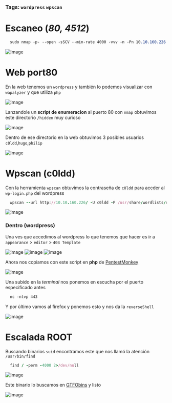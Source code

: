 ### Tags: `wordpress` `wpscan` 

# Escaneo (*80, 4512*)
```css
  sudo nmap -p- --open -sSCV --min-rate 4000 -vvv -n -Pn 10.10.160.226 -oN escaneo
```
![image](https://github.com/user-attachments/assets/5127edd1-af64-4d93-8831-f415f863a771)

# Web port80
En la web tenemos un `wordpress` y también lo podemos visualizar con `wapalyzer` y que utiliza `php`

![image](https://github.com/user-attachments/assets/2c7af5f4-485f-4c57-9b70-67f4a5b2a7bb)

Lanzandole un **script de enumeracion** al puerto 80 con ``nmap`` obtuvimos este directorio `/hidden` muy curioso

![image](https://github.com/user-attachments/assets/09085503-fc16-4df2-bc72-874c2e44de32)

Dentro de ese directorio en la web obtuvimos 3 posibles usuarios `c0ldd`,`hugo`,`philip`

![image](https://github.com/user-attachments/assets/1baa9318-f2a1-4625-b7c2-726b109d3a9b)

# Wpscan (**c0ldd**)
Con la herramienta `wpscan` obtuvimos la contraseña de `c0ldd` para accder al `wp-login.php` del wordpress

```ruby
  wpscan --url http://10.10.160.226/ -U c0ldd -P /usr/share/wordlists/rockyou.txt
```
![image](https://github.com/user-attachments/assets/36530c38-3350-41e1-b333-6909d4e30d24)

### Dentro (**wordpress**)
Una ves que accedimos al wordpress lo que tenemos que hacer es ir a `appearance` > `editor` > `404 Template`

![image](https://github.com/user-attachments/assets/d85edbca-f9ce-4406-a4a6-3c3f4f43e8f9)
![image](https://github.com/user-attachments/assets/d241a95e-971e-49eb-9887-41aba65a8d2d)
![image](https://github.com/user-attachments/assets/32d835cd-c285-4b9c-9120-d7081525e8ba)

Ahora nos copiamos con este script en **php** de [PentestMonkey](https://github.com/pentestmonkey/php-reverse-shell/blob/master/php-reverse-shell.php)

![image](https://github.com/user-attachments/assets/ef7dd5ec-505a-4c0c-98b6-3fd637a28c42)

Una subido en la *terminal* nos ponemos en escucha por el puerto especificado antes
```css
  nc -nlvp 443
```

Y por último vamos al firefox y ponemos esto y nos da la `reverseShell`

![image](https://github.com/user-attachments/assets/8803b355-ed59-495b-aa52-a524453e66c6)

# Escalada ROOT
Buscando binarios `suid` encontramos este que nos llamó la atención `/usr/bin/find`

```ruby
  find / -perm -4000 2>/dev/null
```
![image](https://github.com/user-attachments/assets/bd51d6ed-4884-416c-808d-cde0812e7b58)

Este binario lo buscamos en [GTFObins](https://gtfobins.github.io/) y listo

![image](https://github.com/user-attachments/assets/c5d0aea8-a0ce-4061-9113-a87546ab803d)


